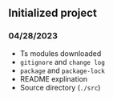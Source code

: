 ## Initialized project
### 04/28/2023
- Ts modules downloaded
- `gitignore` and `change log`
- `package` and `package-lock`
- README explination
- Source directory (`./src`)
